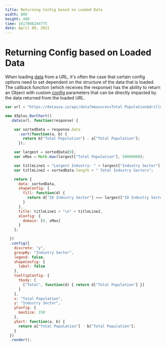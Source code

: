```yaml
---
title: Returning Config based on Loaded Data
width: 800
height: 400
time: 1617986244775
date: April 09, 2021
---
```


# Returning Config based on Loaded Data

When loading [data](http://d3plus.org/docs/#Viz.data) from a URL, it's often the case that certain config options need to set dependent on the structure of the data that is loaded. The callback function (which receives the response) has the ability to return an Object with custom [config](http://d3plus.org/docs/#BaseClass.config) parameters that can be directly impacted by the data returned from the loaded URL.

```js
var url = "https://datausa.io/api/data?measures=Total Population&drilldowns=Industry Sector&year=latest";

new d3plus.BarChart()
  .data(url, function(response) {

    var sortedData = response.data
      .sort(function(a, b) {
        return b["Total Population"] - a["Total Population"];
      });

    var largest = sortedData[0];
    var xMax = Math.max(largest["Total Population"], 50000000);

    var titleLine1 = "Largest Industry: " + largest["Industry Sector"];
    var titleLine2 = sortedData.length + " Total Industry Sectors";

    return {
      data: sortedData,
      shapeConfig: {
        fill: function(d) {
          return d["ID Industry Sector"] === largest["ID Industry Sector"] ? "#ef6145" : "#b8c0d4";
        }
      },
      title: titleLine1 + "\n" + titleLine2,
      xConfig: {
        domain: [0, xMax]
      }
    };

  })
  .config({
    discrete: "y",
    groupBy: "Industry Sector",
    legend: false,
    shapeConfig: {
      label: false
    },
    tooltipConfig: {
      tbody: [
        ["Total", function(d) { return d["Total Population"] }]
      ]
    },
    x: "Total Population",
    y: "Industry Sector",
    yConfig: {
      maxSize: 150
    },
    ySort: function(a, b) {
      return a["Total Population"] - b["Total Population"];
    }
  })
  .render();
```

